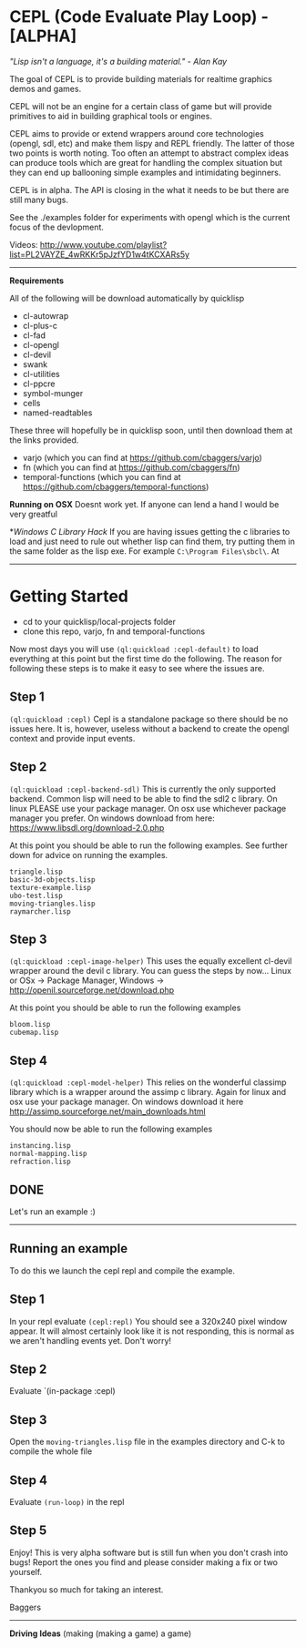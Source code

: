 CEPL (Code Evaluate Play Loop) - [ALPHA]
============================================

*"Lisp isn't a language, it's a building material." - Alan Kay*

The goal of CEPL is to provide building materials for realtime graphics demos and games.

CEPL will not be an engine for a certain class of game but will provide primitives to aid
in building graphical tools or engines.

CEPL aims to provide or extend wrappers around core technologies (opengl, sdl, etc) and make
them lispy and REPL friendly. The latter of those two points is worth noting. Too often an attempt
to abstract complex ideas can produce tools which are great for handling the complex situation but they can end up ballooning simple examples and intimidating beginners.

CEPL is in alpha. The API is closing in the what it needs to be but there are still many bugs.

See the ./examples folder for experiments with opengl which is the current focus of the devlopment.

Videos: http://www.youtube.com/playlist?list=PL2VAYZE_4wRKKr5pJzfYD1w4tKCXARs5y

-----------------------------------------------------------------------------------------

**Requirements**

All of the following will be download automatically by quicklisp

* cl-autowrap
* cl-plus-c
* cl-fad
* cl-opengl
* cl-devil
* swank
* cl-utilities
* cl-ppcre
* symbol-munger
* cells
* named-readtables

These three will hopefully be in quicklisp soon, until then download them at the links provided.

* varjo              (which you can find at https://github.com/cbaggers/varjo)
* fn                 (which you can find at https://github.com/cbaggers/fn)
* temporal-functions (which you can find at https://github.com/cbaggers/temporal-functions)

**Running on OSX**
Doesnt work yet. If anyone can lend a hand I would be very greatful

**Windows C Library Hack*
If you are having issues getting the c libraries to load and just need to rule out whether lisp can find them, try putting them in the same folder as the lisp exe. For example `C:\Program Files\sbcl\`. At

-----------------------------------------------------------------------------------------

Getting Started
===============
- cd to your quicklisp/local-projects folder
- clone this repo, varjo, fn and temporal-functions

Now most days you will use `(ql:quickload :cepl-default)` to load everything at this point but the first time do the following. The reason for following these steps is to make it easy to see where the issues are.

Step 1
------
`(ql:quickload :cepl)` Cepl is a standalone package so there should be no issues here. It is, however, useless without a backend to create the opengl context and provide input events.

Step 2
------
`(ql:quickload :cepl-backend-sdl)` This is currently the only supported backend. Common lisp will need to be able to find the sdl2 c library. On linux PLEASE use your package manager. On osx use whichever package manager you prefer. On windows download from here: https://www.libsdl.org/download-2.0.php

At this point you should be able to run the following examples. See further down for advice on running the examples.
```
triangle.lisp
basic-3d-objects.lisp
texture-example.lisp
ubo-test.lisp
moving-triangles.lisp
raymarcher.lisp
```

Step 3
------
`(ql:quickload :cepl-image-helper)` This uses the equally excellent cl-devil wrapper around the devil c library. You can guess the steps by now... Linux or OSx -> Package Manager, Windows -> http://openil.sourceforge.net/download.php

At this point you should be able to run the following examples
```
bloom.lisp
cubemap.lisp
```

Step 4
------
`(ql:quickload :cepl-model-helper)` This relies on the wonderful classimp library which is a wrapper around the assimp c library. Again for linux and osx use your package manager. On windows download it here http://assimp.sourceforge.net/main_downloads.html

You should now be able to run the following examples
```
instancing.lisp
normal-mapping.lisp
refraction.lisp
```

DONE
----
Let's run an example :)

-----------------------------------------------------------------------------------------

Running an example
------------------
To do this we launch the cepl repl and compile the example.

Step 1
------
In your repl evaluate `(cepl:repl)` You should see a 320x240 pixel window appear. It will almost certainly look like it is not responding, this is normal as we aren't handling events yet. Don't worry!

Step 2
------
Evaluate `(in-package :cepl)

Step 3
------
Open the `moving-triangles.lisp` file in the examples directory and C-k to compile the whole file

Step 4
------
Evaluate `(run-loop)` in the repl

Step 5
------
Enjoy! This is very alpha software but is still fun when you don't crash into bugs! Report the ones you find and please consider making a fix or two yourself.

Thankyou so much for taking an interest.

Baggers

-----------------------------------------------------------------------------------------

**Driving Ideas**
(making (making a game) a game)
